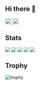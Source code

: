 ## Hi there 👋

<!--
**akari-lab/akari-lab** is a ✨ _special_ ✨ repository because its `README.md` (this file) appears on your GitHub profile.

Here are some ideas to get you started:

- 🔭 I’m currently working on ...
- 🌱 I’m currently learning ...
- 👯 I’m looking to collaborate on ...
- 🤔 I’m looking for help with ...
- 💬 Ask me about ...
- 📫 How to reach me: ...
- 😄 Pronouns: ...
- ⚡ Fun fact: ...
-->
<p align="left">
  <a href="https://github.com/akari-lab">
    <img height="20" src="https://komarev.com/ghpvc/?username=akari-lab" />
  </a>
  <a href="https://github.com/akari-lab">
    <img height="20" src="https://img.shields.io/github/followers/akari-lab?label=follow&logo=github&style=flat" />
  </a>
</p>

## Stats
![](http://github-profile-summary-cards.vercel.app/api/cards/profile-details?username=akari-lab&theme=gruvbox)
![](http://github-profile-summary-cards.vercel.app/api/cards/repos-per-language?username=akari-lab&theme=gruvbox)
![](http://github-profile-summary-cards.vercel.app/api/cards/most-commit-language?username=akari-lab&theme=gruvbox)
![](http://github-profile-summary-cards.vercel.app/api/cards/stats?username=akari-lab&theme=gruvbox)
![](http://github-profile-summary-cards.vercel.app/api/cards/productive-time?username=akari-lab&theme=gruvbox&utcOffset=9)

## Trophy
![trophy](https://github-profile-trophy.vercel.app/?username=akari-lab&theme=gruvbox)
